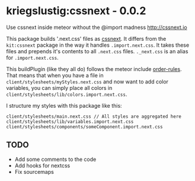 # kriegslustig:cssnext - 0.0.2
Use cssnext inside meteor without the @import madness http://cssnext.io

This package builds '.next.css' files as [cssnext](http://cssnext.io). It differs from the `kit:cssnext` package in the way it handles `.import.next.css`. It takes these files and prepends it's contents to all `.next.css` files. `._next.css` is an alias for `.import.next.css`.

This buildPlugin (like they all do) follows the meteor include [order-rules](http://docs.meteor.com/#/full/fileloadorder). That means that when you have a file in `client/stylesheets/myStyles.next.css` and now want to add color variables, you can simply place all colors in `client/stylesheets/lib/colors.import.next.css`.

I structure my styles with this package like this:

```
client/stylesheets/main.next.css // All styles are aggregated here
client/stylesheets/lib/variables.import.next.css
client/stylesheets/components/someComponent.import.next.css
```

## TODO
* Add some comments to the code
* Add hooks for nextcss
* Fix sourcemaps
